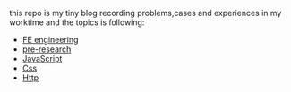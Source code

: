 this repo is my tiny blog recording problems,cases and experiences in my worktime
and the topics is following:

* [FE engineering]()
* [pre-research]()
* [JavaScript]()
* [Css]()
* [Http]()